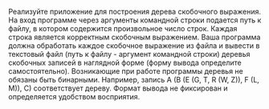 Реализуйте приложение для построения дерева скобочного выражения. На вход
программе через аргументы командной строки подается путь к файлу, в котором
содержится произвольное число строк. Каждая строка является корректным скобочным
выражением. Ваша программа должна обработать каждое скобочное выражение из
файла и вывести в текстовый файл (путь к файлу - аргумент командной строки)
деревья скобочных записей в наглядной форме (форму вывода определите
самостоятельно). Возникающие при работе программы деревья не обязаны быть
бинарными. Например, запись A (B (E (G, T, R (W, Z)), F (L, M)), C) соответствует
дереву. Формат вывода не фиксирован и определяется удобством восприятия.